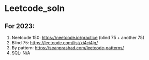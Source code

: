 # Leetcode_soln

## For 2023:
1. Neetcode 150: https://neetcode.io/practice (blind 75 + another 75)
1. Blind 75: https://leetcode.com/list/xi4ci4ig/
1. By pattern: https://seanprashad.com/leetcode-patterns/
1. SQL: N/A